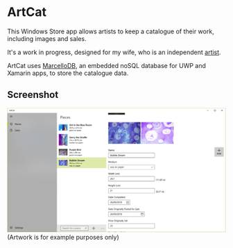 # ArtCat

This Windows Store app allows artists to keep a catalogue of their work, including images and sales.

It's a work in progress, designed for my wife, who is an independent [artist][camhanaich].

ArtCat uses [MarcelloDB][marcellodb], an embedded noSQL database for UWP and Xamarin apps, to store the catalogue data.

## Screenshot
![A screenshot of the running app][screenshot1]
(Artwork is for example purposes only)

[camhanaich]: https://camhanaicharts.wordpress.com/ "Camhanaich Arts"
[marcellodb]: http://www.marcellodb.org/ "MarcelloDB"
[screenshot1]: screenshots/pieces_screenshot.png
